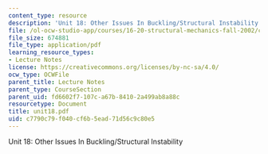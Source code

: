```yaml
---
content_type: resource
description: 'Unit 18: Other Issues In Buckling/Structural Instability'
file: /ol-ocw-studio-app/courses/16-20-structural-mechanics-fall-2002/c7790c79f040cf6b5ead71d56c9c80e5_unit18.pdf
file_size: 674881
file_type: application/pdf
learning_resource_types:
- Lecture Notes
license: https://creativecommons.org/licenses/by-nc-sa/4.0/
ocw_type: OCWFile
parent_title: Lecture Notes
parent_type: CourseSection
parent_uid: fd6602f7-107c-a67b-8410-2a499ab8a88c
resourcetype: Document
title: unit18.pdf
uid: c7790c79-f040-cf6b-5ead-71d56c9c80e5
---
```

Unit 18: Other Issues In Buckling/Structural Instability